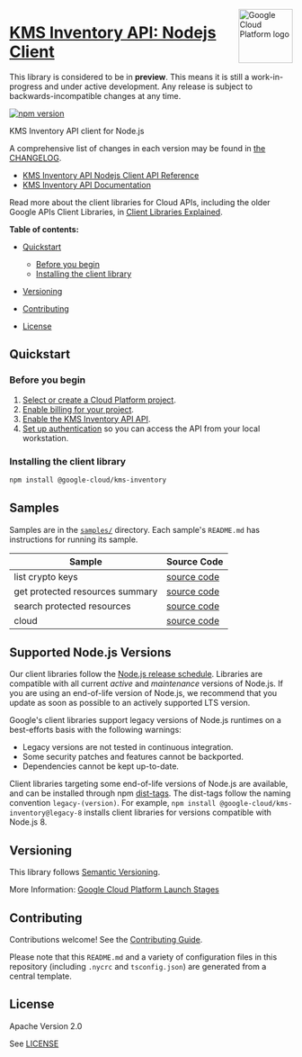 [//]: # "This README.md file is auto-generated, all changes to this file will be lost."
[//]: # "The comments you see below are used to generate those parts of the template in later states."
<img src="https://avatars2.githubusercontent.com/u/2810941?v=3&s=96" alt="Google Cloud Platform logo" title="Google Cloud Platform" align="right" height="96" width="96"/>

# [KMS Inventory API: Nodejs Client][homepage]

This library is considered to be in **preview**. This means it is still a
work-in-progress and under active development. Any release is subject to
backwards-incompatible changes at any time.

[![npm version](https://img.shields.io/npm/v/@google-cloud/kms-inventory.svg)](https://www.npmjs.org/package/@google-cloud/kms-inventory)

KMS Inventory API client for Node.js

[//]: # "partials.introduction"

A comprehensive list of changes in each version may be found in
[the CHANGELOG][homepage_changelog].

* [KMS Inventory API Nodejs Client API Reference](https://cloud.google.com/nodejs/docs/reference/inventory/latest)
* [KMS Inventory API Documentation](https://cloud.google.com/kms/docs/)

Read more about the client libraries for Cloud APIs, including the older
Google APIs Client Libraries, in [Client Libraries Explained][explained].

[explained]: https://cloud.google.com/apis/docs/client-libraries-explained

**Table of contents:**

* [Quickstart](#quickstart)
  * [Before you begin](#before-you-begin)
  * [Installing the client library](#installing-the-client-library)

* [Versioning](#versioning)
* [Contributing](#contributing)
* [License](#license)

## Quickstart
### Before you begin

1.  [Select or create a Cloud Platform project][projects].
1.  [Enable billing for your project][billing].
1.  [Enable the KMS Inventory API API][enable_api].
1.  [Set up authentication][auth] so you can access the
    API from your local workstation.
### Installing the client library

```bash
npm install @google-cloud/kms-inventory
```

[//]: # "partials.body"

## Samples

Samples are in the [`samples/`][homepage_samples] directory. Each sample's `README.md` has instructions for running its sample.

| Sample                      | Source Code                       |
| --------------------------- | --------------------------------- |
| list crypto keys | [source code](https://github.com/googleapis/google-cloud-node/blob/main/packages/google-cloud-kms-inventory/samples/generated/v1/key_dashboard_service.list_crypto_keys.js) |
| get protected resources summary | [source code](https://github.com/googleapis/google-cloud-node/blob/main/packages/google-cloud-kms-inventory/samples/generated/v1/key_tracking_service.get_protected_resources_summary.js) |
| search protected resources | [source code](https://github.com/googleapis/google-cloud-node/blob/main/packages/google-cloud-kms-inventory/samples/generated/v1/key_tracking_service.search_protected_resources.js) |
| cloud | [source code](https://github.com/googleapis/google-cloud-node/blob/main/packages/google-cloud-kms-inventory/samples/generated/v1/snippet_metadata_google.cloud.kms.inventory.v1.json) |


## Supported Node.js Versions

Our client libraries follow the [Node.js release schedule](https://github.com/nodejs/release#release-schedule).
Libraries are compatible with all current _active_ and _maintenance_ versions of
Node.js.
If you are using an end-of-life version of Node.js, we recommend that you update
as soon as possible to an actively supported LTS version.

Google's client libraries support legacy versions of Node.js runtimes on a
best-efforts basis with the following warnings:

* Legacy versions are not tested in continuous integration.
* Some security patches and features cannot be backported.
* Dependencies cannot be kept up-to-date.

Client libraries targeting some end-of-life versions of Node.js are available, and
can be installed through npm [dist-tags](https://docs.npmjs.com/cli/dist-tag).
The dist-tags follow the naming convention `legacy-(version)`.
For example, `npm install @google-cloud/kms-inventory@legacy-8` installs client libraries
for versions compatible with Node.js 8.

## Versioning

This library follows [Semantic Versioning](http://semver.org/).

More Information: [Google Cloud Platform Launch Stages][launch_stages]

[launch_stages]: https://cloud.google.com/terms/launch-stages

## Contributing

Contributions welcome! See the [Contributing Guide](https://github.com/googleapis/google-cloud-node/blob/main/packages/google-cloud-kms-inventory/CONTRIBUTING.md).

Please note that this `README.md`
and a variety of configuration files in this repository (including `.nycrc` and `tsconfig.json`)
are generated from a central template.

## License

Apache Version 2.0

See [LICENSE](https://github.com/googleapis/google-cloud-node/blob/main/packages/google-cloud-kms-inventory/LICENSE)

[shell_img]: https://gstatic.com/cloudssh/images/open-btn.png
[projects]: https://console.cloud.google.com/project
[billing]: https://support.google.com/cloud/answer/6293499#enable-billing
[enable_api]: https://console.cloud.google.com/flows/enableapi?apiid=kmsinventory.googleapis.com
[auth]: https://cloud.google.com/docs/authentication/external/set-up-adc-local
[homepage_samples]: https://github.com/googleapis/google-cloud-node/blob/main/packages/google-cloud-kms-inventory/samples
[homepage_changelog]: https://github.com/googleapis/google-cloud-node/blob/main/packages/google-cloud-kms-inventory/CHANGELOG.md
[homepage]: https://github.com/googleapis/google-cloud-node/blob/main/packages/google-cloud-kms-inventory
